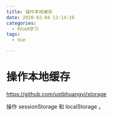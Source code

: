 ```yaml
---
title: 操作本地缓存
date: 2020-02-04 13:14:19
categories:
  - 《Vue》学习
tags:
  - Vue

---
```

# 操作本地缓存

<https://github.com/ustbhuangyi/storage>

操作 sessionStorage 和 localStorage 。
